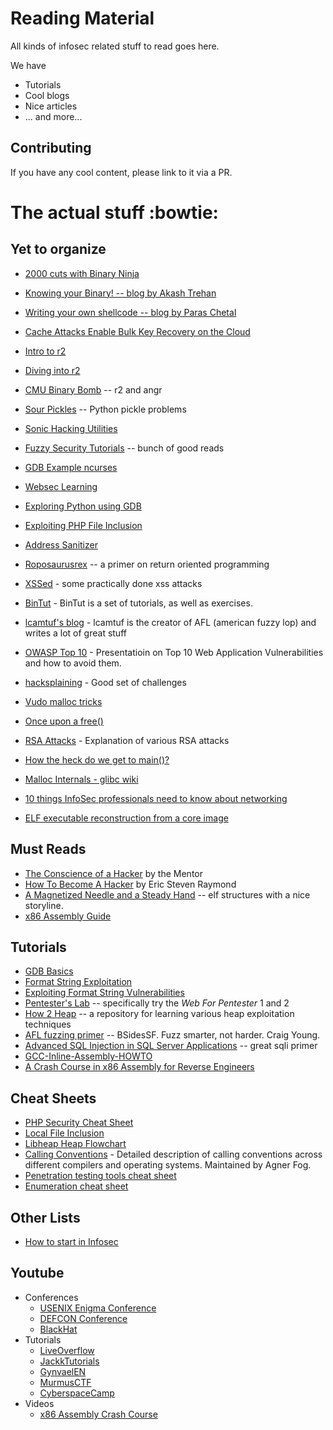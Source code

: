 # Reading Material

All kinds of infosec related stuff to read goes here.

We have
+ Tutorials
+ Cool blogs
+ Nice articles
+ ... and more...

## Contributing

If you have any cool content, please link to it via a PR.

# The actual stuff :bowtie:

## Yet to organize

+ [2000 cuts with Binary Ninja](https://blog.trailofbits.com/2016/06/03/2000-cuts-with-binary-ninja/)
+ [Knowing your Binary! -- blog by Akash Trehan](https://codemaxx.github.io/different-kinds-of-executables/)
+ [Writing your own shellcode -- blog by Paras Chetal](https://paraschetal.in/writing-your-own-shellcode)
+ [Cache Attacks Enable Bulk Key Recovery on the Cloud](https://eprint.iacr.org/2016/596)
+ [Intro to r2](http://sushant94.me/2015/05/31/Introduction_to_radare2/)
+ [Diving into r2](http://blog.devit.co/diving-into-radare2/)
+ [CMU Binary Bomb](http://ctfhacker.com/ctf/python/symbolic/execution/reverse/radare/2015/11/28/cmu-binary-bomb-flag2.html) -- r2 and angr
+ [Sour Pickles](https://media.blackhat.com/bh-us-11/Slaviero/BH_US_11_Slaviero_Sour_Pickles_WP.pdf) -- Python pickle problems
+ [Sonic Hacking Utilities](http://info.sonicretro.org/Sonic_Hacking_Utilities#Assemblers.2FDisassemblers.2FAssembly_Editors.2FCompilers)
+ [Fuzzy Security Tutorials](http://www.fuzzysecurity.com/tutorials.html) -- bunch of good reads
+ [GDB Example ncurses](http://www.brendangregg.com/blog/2016-08-09/gdb-example-ncurses.html)
+ [Websec Learning](https://websec.fr/)
+ [Exploring Python using GDB](https://stripe.com/blog/exploring-python-using-gdb)
+ [Exploiting PHP File Inclusion](https://websec.wordpress.com/2010/02/22/exploiting-php-file-inclusion-overview/)
+ [Address Sanitizer](https://github.com/google/sanitizers/wiki/AddressSanitizer)
+ [Roposaurusrex](https://blog.skullsecurity.org/2013/ropasaurusrex-a-primer-on-return-oriented-programming) -- a primer on return oriented programming
+ [XSSed](http://www.xssed.com) - some practically done xss attacks
+ [BinTut](https://github.com/NoviceLive/bintut) - BinTut is a set of tutorials, as well as exercises.
+ [lcamtuf's blog](https://lcamtuf.blogspot.in/) - lcamtuf is the creator of AFL (american fuzzy lop) and writes a lot of great stuff

+ [OWASP Top 10](https://storage.googleapis.com/google-code-archive-downloads/v2/code.google.com/owasptop10/OWASP_Top-10_2013%20-%20Presentation.pptx) - Presentatioin on Top 10 Web Application Vulnerabilities and how to avoid them.
+ [hacksplaining](https://www.hacksplaining.com/) - Good set of challenges
+ [Vudo malloc tricks](http://phrack.org/issues/57/8.html#article)
+ [Once upon a free()](http://phrack.org/issues/57/9.html#article)
+ [RSA Attacks](https://crypto.stanford.edu/~dabo/papers/RSA-survey.pdf) - Explanation of various RSA attacks
+ [How the heck do we get to main()?](http://dbp-consulting.com/tutorials/debugging/linuxProgramStartup.html)
+ [Malloc Internals - glibc wiki](https://sourceware.org/glibc/wiki/MallocInternals)
+ [10 things InfoSec professionals need to know about networking](https://medium.com/@louiscremen/10-things-infosec-professionals-need-to-know-about-networking-d159946efc93)
+ [ELF executable reconstruction from a core image](https://web.archive.org/web/20010607192235/http://www.big.net.au/~silvio/core-reconstruction.txt)

## Must Reads

+ [The Conscience of a Hacker](http://phrack.org/issues/7/3.html) by the Mentor
+ [How To Become A Hacker](http://www.catb.org/~esr/faqs/hacker-howto.html) by Eric Steven Raymond
+ [A Magnetized Needle and a Steady Hand](http://nullprogram.com/blog/2016/11/17/) -- elf structures with a nice storyline.
+ [x86 Assembly Guide](https://www.cs.virginia.edu/~evans/cs216/guides/x86.html)

## Tutorials

+ [GDB Basics](https://www.cs.cmu.edu/~gilpin/tutorial/)
+ [Format String Exploitation](https://www.exploit-db.com/docs/28476.pdf)
+ [Exploiting Format String Vulnerabilities](https://crypto.stanford.edu/cs155old/cs155-spring08/papers/formatstring-1.2.pdf)
+ [Pentester's Lab](https://www.pentesterlab.com/) -- specifically try the _Web For Pentester_ 1 and 2
+ [How 2 Heap](https://github.com/shellphish/how2heap) -- a repository for learning various heap exploitation techniques
+ [AFL fuzzing primer](https://www.youtube.com/watch?v=29RbO5bftwo) -- BSidesSF. Fuzz smarter, not harder. Craig Young.
+ [Advanced SQL Injection in SQL Server Applications](http://www.cgisecurity.com/lib/advanced_sql_injection.pdf) -- great sqli primer
+ [GCC-Inline-Assembly-HOWTO](http://www.ibiblio.org/gferg/ldp/GCC-Inline-Assembly-HOWTO.html)
+ [A Crash Course in x86 Assembly for Reverse Engineers](https://sensepost.com/blogstatic/2014/01/SensePost_crash_course_in_x86_assembly-.pdf)

## Cheat Sheets

+ [PHP Security Cheat Sheet](https://www.owasp.org/index.php/PHP_Security_Cheat_Sheet)
+ [Local File Inclusion](https://highon.coffee/blog/lfi-cheat-sheet/)
+ [Libheap Heap Flowchart](extra/heap.png)
+ [Calling Conventions](http://www.agner.org/optimize/calling_conventions.pdf) - Detailed description of calling conventions across different compilers and operating systems. Maintained by Agner Fog.
+ [Penetration testing tools cheat sheet](https://highon.coffee/blog/penetration-testing-tools-cheat-sheet/)
+ [Enumeration cheat sheet](http://0daysecurity.com/penetration-testing/enumeration.html)

## Other Lists

+ [How to start in Infosec](https://gist.github.com/mubix/5737a066c8845d25721ec4bf3139fd31)

## Youtube

+ Conferences
  + [USENIX Enigma Conference](https://www.youtube.com/channel/UCIdV7bE97mSPTH1mOi_yUrw)
  + [DEFCON Conference](https://www.youtube.com/user/DEFCONConference)
  + [BlackHat](https://www.youtube.com/user/BlackHatOfficialYT)
+ Tutorials
  + [LiveOverflow](https://www.youtube.com/channel/UClcE-kVhqyiHCcjYwcpfj9w)
  + [JackkTutorials](https://www.youtube.com/user/JackkTutorials)
  + [GynvaelEN](https://www.youtube.com/user/GynvaelEN)
  + [MurmusCTF](https://www.youtube.com/c/MurmusCTF)
  + [CyberspaceCamp](https://www.youtube.com/c/CyberspaceCamp)
+ Videos
  + [x86 Assembly Crash Course](https://www.youtube.com/watch?v=75gBFiFtAb8)
